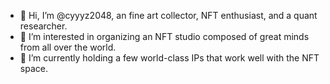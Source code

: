 - 👋 Hi, I’m @cyyyz2048, an fine art collector, NFT enthusiast, and a quant researcher. 
- 👀 I’m interested in organizing an NFT studio composed of great minds from all over the world.
- 🌱 I’m currently holding a few world-class IPs that work well with the NFT space. 

<!---
cyyyz2048/cyyyz2048 is a ✨ special ✨ repository because its `README.md` (this file) appears on your GitHub profile.
You can click the Preview link to take a look at your changes.
--->
